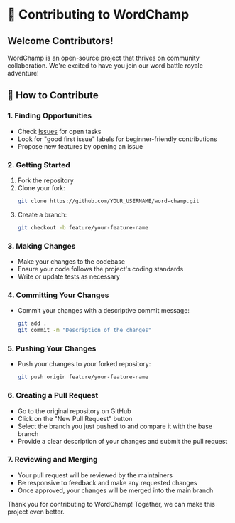 # 🤝 Contributing to WordChamp

## Welcome Contributors! 

WordChamp is an open-source project that thrives on community collaboration. We're excited to have you join our word battle royale adventure!

## 🌈 How to Contribute

### 1. Finding Opportunities
- Check [Issues](https://github.com/yourusername/word-champ/issues) for open tasks
- Look for "good first issue" labels for beginner-friendly contributions
- Propose new features by opening an issue

### 2. Getting Started
1. Fork the repository
2. Clone your fork:
   ```bash
   git clone https://github.com/YOUR_USERNAME/word-champ.git
   ```
3. Create a branch: 
   ```bash
   git checkout -b feature/your-feature-name
   ```

### 3. Making Changes
- Make your changes to the codebase
- Ensure your code follows the project's coding standards
- Write or update tests as necessary

### 4. Committing Your Changes
- Commit your changes with a descriptive commit message:
   ```bash
   git add .
   git commit -m "Description of the changes"
   ```

### 5. Pushing Your Changes
- Push your changes to your forked repository:
   ```bash
   git push origin feature/your-feature-name
   ```

### 6. Creating a Pull Request
- Go to the original repository on GitHub
- Click on the "New Pull Request" button
- Select the branch you just pushed to and compare it with the base branch
- Provide a clear description of your changes and submit the pull request

### 7. Reviewing and Merging
- Your pull request will be reviewed by the maintainers
- Be responsive to feedback and make any requested changes
- Once approved, your changes will be merged into the main branch

Thank you for contributing to WordChamp! Together, we can make this project even better.
